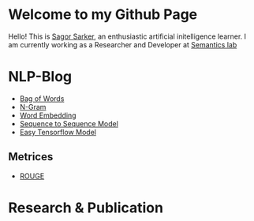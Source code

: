 # Welcome to my Github Page
Hello! This is [Sagor Sarker](https://www.linkedin.com/in/sagor-sarker/), an enthusiastic artificial initelligence learner.
I am currently working as a Researcher and Developer at [Semantics lab](http://semanticslab.net/)
# NLP-Blog
* [Bag of Words](bow.md)
* [N-Gram](ngram.md)
* [Word Embedding](word-embedding.md)
* [Sequence to Sequence Model](seq2seq-model)
* [Easy Tensorflow Model](easy-tensorflow.md)
## Metrices
* [ROUGE](rouge.md)


# Research & Publication

